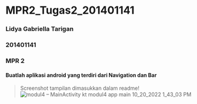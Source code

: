 # MPR2_Tugas2_201401141
### Lidya Gabriella Tarigan
### 201401141
### MPR 2


#### Buatlah aplikasi android yang terdiri dari Navigation dan Bar
> Screenshot tampilan dimasukkan dalam readme!
> ![modul4 – MainActivity kt  modul4 app main  10_20_2022 1_43_03 PM](https://user-images.githubusercontent.com/86070778/197373243-0d944d02-eb1f-4830-be25-28e6f0e6dc02.png)
